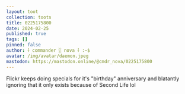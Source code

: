 ```yaml
---
layout: toot
collection: toots
title: 0225175800
date: 2024-02-25
published: true
tags: []
pinned: false
author: ⸸ commander ░ nova ⸸ :~$
avatar: /img/avatar/daemon.jpeg
mastodon: https://mastodon.online/@cmdr_nova/0225175800
---
```


Flickr keeps doing specials for it's "birthday" anniversary and blatantly ignoring that it only exists because of Second Life lol

